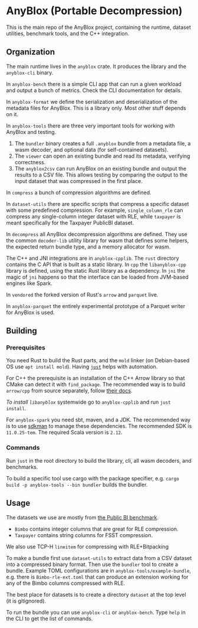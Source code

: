 # AnyBlox (Portable Decompression)

This is the main repo of the AnyBlox project, containing the runtime, dataset utilities, benchmark tools, and the C++ integration.

## Organization

The main runtime lives in the `anyblox` crate. It produces the library and the `anyblox-cli` binary.

In `anyblox-bench` there is a simple CLI app that can run a given workload and output a bunch of metrics. Check the CLI documentation for details.

In `anyblox-format` we define the serialization and deserialization of the metadata files for AnyBlox. This is a library only. Most other stuff depends on it.

In `anyblox-tools` there are three very important tools for working with AnyBlox and testing.

1. The `bundler` binary creates a full `.anyblox` bundle from a metadata file, a wasm decoder, and optional data (for self-contained datasets).
2. The `viewer` can open an existing bundle and read its metadata, verifying correctness.
3. The `anyblox2csv` can run AnyBlox on an existing bundle and output the results to a CSV file. This allows testing by comparing the output to the input dataset that
was compressed in the first place.

In `compress` a bunch of compression algorithms are defined.

In `dataset-utils` there are specific scripts that compress a specific dataset with some predefined compression. For example, `single_column_rle` can compress any
single-column integer dataset with RLE, while `taxpayer` is meant specifically for the Taxpayer PublicBI dataset.

In `decompress` all AnyBlox decompression algorithms are defined. They use the common `decoder-lib` utility library for wasm that defines some helpers, the expected return bundle type,
and a memory allocator for wasm.

The C++ and JNI integrations are in `anyblox-cpplib`. The `rust` directory contains the C API that is built as a static library.
In `cpp` the `libanyblox-cpp` library is defined, using the static Rust library as a dependency. In `jni` the magic of `jni` happens so that
the interface can be loaded from JVM-based engines like Spark.

In `vendored` the forked version of Rust's `arrow` and `parquet` live.

In `anyblox-parquet` the entirely experimental prototype of a Parquet writer for AnyBlox is used.

## Building

### Prerequisites

You need Rust to build the Rust parts, and the `mold` linker (on Debian-based OS use `apt install mold`).
Having [`just`](https://github.com/casey/just?tab=readme-ov-file#installation) helps with automation.

For C++ the prerequisite is an installation of the C++ Arrow library so that CMake can detect it with `find_package`.
The recommended way is to build `arrow/cpp` from source separately, follow [their docs](https://arrow.apache.org/docs/developers/cpp/index.html).

*To install `libanyblox`* systemwide go to `anyblox-cpplib` and run `just install`.

For `anyblox-spark` you need sbt, maven, and a JDK. The recommended way is to use [sdkman](https://sdkman.io/) to manage these dependencies.
The recommended SDK is `11.0.25-tem`. The required Scala version is `2.12`.

### Commands

Run `just` in the root directory to build the library, cli, all wasm decoders, and benchmarks.

To build a specific tool use cargo with the package specifier, e.g. `cargo build -p anyblox-tools --bin bundler` builds the bundler.

## Usage

The datasets we use are mostly from [the Public BI benchmark](https://github.com/cwida/public_bi_benchmark).

- `Bimbo` contains integer columns that are great for RLE compression.
- `Taxpayer` contains string columns for FSST compression.

We also use TCP-H `lineitem` for compressing with RLE+Bitpacking

To make a bundle first use `dataset-utils` to extract data from a CSV dataset into a compressed binary format.
Then use the `bundler` tool to create a bundle. Example TOML configurations are in `anyblox-tools/example-bundle`, e.g. there is
`Bimbo-rle-ext.toml` that can produce an extension working for any of the Bimbo columns compressed with RLE.

The best place for datasets is to create a directory `dataset` at the top level (it is gitignored).

To run the bundle you can use `anyblox-cli` or `anyblox-bench`. Type `help` in the CLI to get the list of commands.
